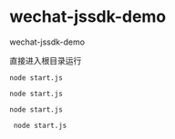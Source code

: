 # wechat-jssdk-demo
wechat-jssdk-demo

直接进入根目录运行

    node start.js
    
    node start.js
    
    node start.js
    
     node start.js
